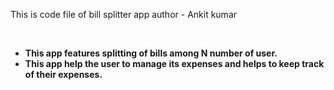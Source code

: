 This is code file of bill splitter app
author - Ankit kumar

</br>
<ul>
<li><b>This app features splitting of bills among N number of user.</b</li>
</br>
<li><b>This app help the user to manage its expenses and helps to keep track of their expenses.</b></li>
 </ul>
